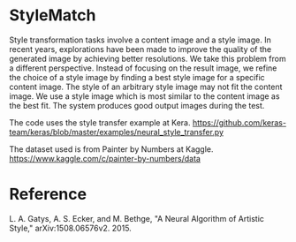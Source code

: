 # StyleMatch
Style transformation tasks involve a content image and a style image. In recent years, explorations have been made to improve the quality of the generated image by achieving better resolutions. We take this problem from a different perspective. Instead of focusing on the result image, we refine the choice of a style image by finding a best style image for a specific content image. The style of an arbitrary style image may not fit the content image. We use a style image which is most similar to the content image as the best fit. The system produces good output images during the test.

The code uses the style transfer example at Kera. https://github.com/keras-team/keras/blob/master/examples/neural_style_transfer.py

The dataset used is from Painter by Numbers at Kaggle. https://www.kaggle.com/c/painter-by-numbers/data

# Reference
L. A. Gatys, A. S. Ecker, and M. Bethge, "A Neural Algorithm of Artistic Style," arXiv:1508.06576v2. 2015. 
